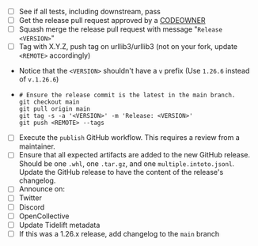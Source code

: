 * [ ]  See if all tests, including downstream, pass
* [ ]  Get the release pull request approved by a [CODEOWNER](https://github.com/urllib3/urllib3/blob/main/.github/CODEOWNERS)
* [ ]  Squash merge the release pull request with message "`Release <VERSION>`"
* [ ]  Tag with X.Y.Z, push tag on urllib3/urllib3 (not on your fork, update `<REMOTE>` accordingly)
  * Notice that the `<VERSION>` shouldn't have a `v` prefix (Use `1.26.6` instead of `v.1.26.6`)
  * ```
    # Ensure the release commit is the latest in the main branch.
    git checkout main
    git pull origin main
    git tag -s -a '<VERSION>' -m 'Release: <VERSION>'
    git push <REMOTE> --tags
    ```
* [ ]  Execute the `publish` GitHub workflow. This requires a review from a maintainer.
* [ ]  Ensure that all expected artifacts are added to the new GitHub release. Should
       be one `.whl`, one `.tar.gz`, and one `multiple.intoto.jsonl`. Update the GitHub
       release to have the content of the release's changelog.
* [ ]  Announce on:
  * [ ]  Twitter
  * [ ]  Discord
  * [ ]  OpenCollective
* [ ]  Update Tidelift metadata
* [ ]  If this was a 1.26.x release, add changelog to the `main` branch
